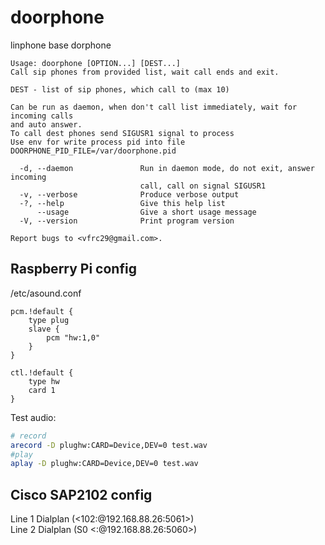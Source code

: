 # doorphone

linphone base dorphone

<!-- inject -->
```
Usage: doorphone [OPTION...] [DEST...]
Call sip phones from provided list, wait call ends and exit.

DEST - list of sip phones, which call to (max 10)

Can be run as daemon, when don't call list immediately, wait for incoming calls
and auto answer.
To call dest phones send SIGUSR1 signal to process
Use env for write process pid into file DOORPHONE_PID_FILE=/var/doorphone.pid

  -d, --daemon               Run in daemon mode, do not exit, answer incoming
                             call, call on signal SIGUSR1
  -v, --verbose              Produce verbose output
  -?, --help                 Give this help list
      --usage                Give a short usage message
  -V, --version              Print program version

Report bugs to <vfrc29@gmail.com>.
```
<!-- end -->

## Raspberry Pi config

/etc/asound.conf
```
pcm.!default {
    type plug
    slave {
        pcm "hw:1,0"
    }
}

ctl.!default {
    type hw
    card 1
}

```

Test audio:

```sh
# record
arecord -D plughw:CARD=Device,DEV=0 test.wav
#play
aplay -D plughw:CARD=Device,DEV=0 test.wav 
```


## Cisco SAP2102 config

Line 1 Dialplan (<102:@192.168.88.26:5061>)  
Line 2 Dialplan (S0 <:@192.168.88.26:5060>)  
